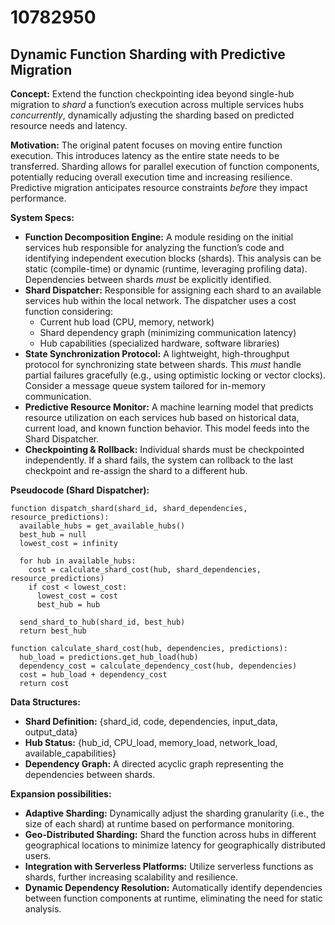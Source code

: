 # 10782950

## Dynamic Function Sharding with Predictive Migration

**Concept:** Extend the function checkpointing idea beyond single-hub migration to *shard* a function’s execution across multiple services hubs *concurrently*, dynamically adjusting the sharding based on predicted resource needs and latency.

**Motivation:**  The original patent focuses on moving entire function execution. This introduces latency as the entire state needs to be transferred.  Sharding allows for parallel execution of function components, potentially reducing overall execution time and increasing resilience. Predictive migration anticipates resource constraints *before* they impact performance.

**System Specs:**

*   **Function Decomposition Engine:** A module residing on the initial services hub responsible for analyzing the function’s code and identifying independent execution blocks (shards).  This analysis can be static (compile-time) or dynamic (runtime, leveraging profiling data).  Dependencies between shards *must* be explicitly identified.
*   **Shard Dispatcher:**  Responsible for assigning each shard to an available services hub within the local network.  The dispatcher uses a cost function considering:
    *   Current hub load (CPU, memory, network)
    *   Shard dependency graph (minimizing communication latency)
    *   Hub capabilities (specialized hardware, software libraries)
*   **State Synchronization Protocol:** A lightweight, high-throughput protocol for synchronizing state between shards. This *must* handle partial failures gracefully (e.g., using optimistic locking or vector clocks).  Consider a message queue system tailored for in-memory communication.
*   **Predictive Resource Monitor:** A machine learning model that predicts resource utilization on each services hub based on historical data, current load, and known function behavior.  This model feeds into the Shard Dispatcher.
*   **Checkpointing & Rollback:**  Individual shards must be checkpointed independently.  If a shard fails, the system can rollback to the last checkpoint and re-assign the shard to a different hub.

**Pseudocode (Shard Dispatcher):**

```
function dispatch_shard(shard_id, shard_dependencies, resource_predictions):
  available_hubs = get_available_hubs()
  best_hub = null
  lowest_cost = infinity

  for hub in available_hubs:
    cost = calculate_shard_cost(hub, shard_dependencies, resource_predictions)
    if cost < lowest_cost:
      lowest_cost = cost
      best_hub = hub

  send_shard_to_hub(shard_id, best_hub)
  return best_hub
```

```
function calculate_shard_cost(hub, dependencies, predictions):
  hub_load = predictions.get_hub_load(hub)
  dependency_cost = calculate_dependency_cost(hub, dependencies)
  cost = hub_load + dependency_cost
  return cost
```

**Data Structures:**

*   **Shard Definition:** {shard_id, code, dependencies, input_data, output_data}
*   **Hub Status:** {hub_id, CPU_load, memory_load, network_load, available_capabilities}
*   **Dependency Graph:**  A directed acyclic graph representing the dependencies between shards.

**Expansion possibilities:**

*   **Adaptive Sharding:** Dynamically adjust the sharding granularity (i.e., the size of each shard) at runtime based on performance monitoring.
*   **Geo-Distributed Sharding:**  Shard the function across hubs in different geographical locations to minimize latency for geographically distributed users.
*   **Integration with Serverless Platforms:**  Utilize serverless functions as shards, further increasing scalability and resilience.
*   **Dynamic Dependency Resolution:** Automatically identify dependencies between function components at runtime, eliminating the need for static analysis.